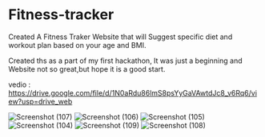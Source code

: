 # Fitness-tracker


Created A Fitness Traker Website that will Suggest specific diet and workout plan based on your age and BMI.

Created ths as a part of my first hackathon, It was just a beginning and Website not so great,but hope it is a good start.

vedio : https://drive.google.com/file/d/1N0aRdu86lmS8psYyGaVAwtdJc8_v6Rq6/view?usp=drive_web


![Screenshot (107)](https://user-images.githubusercontent.com/106879319/215342268-4dad826d-aa83-4742-b8e8-41f2829e4434.png)
![Screenshot (106)](https://user-images.githubusercontent.com/106879319/215342273-b4c35f47-e837-4c87-8acb-2cf078b91393.png)
![Screenshot (105)](https://user-images.githubusercontent.com/106879319/215342277-06b931a3-0178-49bb-902f-fbf22a5e382a.png)
![Screenshot (104)](https://user-images.githubusercontent.com/106879319/215342279-3e4f010c-5a7e-4598-b4fc-ce6c5b14a92c.png)
![Screenshot (109)](https://user-images.githubusercontent.com/106879319/215342482-3f2e28b7-436f-4dc3-bfeb-f69542851f0b.png)
![Screenshot (108)](https://user-images.githubusercontent.com/106879319/215342501-e7ef019b-6b29-46ed-b804-b966ee248052.png)
